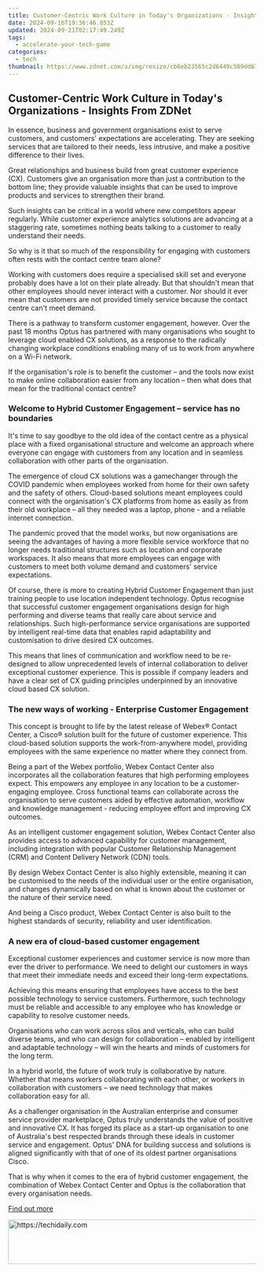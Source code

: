 ```yaml
---
title: Customer-Centric Work Culture in Today's Organizations - Insights From ZDNet
date: 2024-09-16T19:36:46.853Z
updated: 2024-09-21T02:17:49.249Z
tags:
  - accelerate-your-tech-game
categories:
  - tech
thumbnail: https://www.zdnet.com/a/img/resize/cb6eb23565c2d6449c589dd672f709783bda6f7d/2021/10/14/f4bc9fdd-9fe4-4496-bd81-86805ba91163/shutterstock-276496718.jpg?width=170&height=128&fit=crop&auto=webp
---
```


## Customer-Centric Work Culture in Today's Organizations - Insights From ZDNet

In essence, business and government organisations exist to serve customers, and customers' expectations are accelerating. They are seeking services that are tailored to their needs, less intrusive, and make a positive difference to their lives.

Great relationships and business build from great customer experience (CX). Customers give an organisation more than just a contribution to the bottom line; they provide valuable insights that can be used to improve products and services to strengthen their brand.

Such insights can be critical in a world where new competitors appear regularly. While customer experience analytics solutions are advancing at a staggering rate, sometimes nothing beats talking to a customer to really understand their needs.

So why is it that so much of the responsibility for engaging with customers often rests with the contact centre team alone?

Working with customers does require a specialised skill set and everyone probably does have a lot on their plate already. But that shouldn't mean that other employees should never interact with a customer. Nor should it ever mean that customers are not provided timely service because the contact centre can't meet demand.

There is a pathway to transform customer engagement, however. Over the past 18 months Optus has partnered with many organisations who sought to leverage cloud enabled CX solutions, as a response to the radically changing workplace conditions enabling many of us to work from anywhere on a Wi-Fi network.

If the organisation's role is to benefit the customer – and the tools now exist to make online collaboration easier from any location – then what does that mean for the traditional contact centre?

### **Welcome to Hybrid Customer Engagement – service has no boundaries**

It's time to say goodbye to the old idea of the contact centre as a physical place with a fixed organisational structure and welcome an approach where everyone can engage with customers from any location and in seamless collaboration with other parts of the organisation.

The emergence of cloud CX solutions was a gamechanger through the COVID pandemic when employees worked from home for their own safety and the safety of others. Cloud-based solutions meant employees could connect with the organisation's CX platforms from home as easily as from their old workplace – all they needed was a laptop, phone - and a reliable internet connection.

The pandemic proved that the model works, but now organisations are seeing the advantages of having a more flexible service workforce that no longer needs traditional structures such as location and corporate workspaces. It also means that more employees can engage with customers to meet both volume demand and customers' service expectations.

Of course, there is more to creating Hybrid Customer Engagement than just training people to use location independent technology. Optus recognise that successful customer engagement organisations design for high performing and diverse teams that really care about service and relationships. Such high-performance service organisations are supported by intelligent real-time data that enables rapid adaptability and customisation to drive desired CX outcomes.

This means that lines of communication and workflow need to be re-designed to allow unprecedented levels of internal collaboration to deliver exceptional customer experience. This is possible if company leaders and have a clear set of CX guiding principles underpinned by an innovative cloud based CX solution.

### **The new ways of working - Enterprise Customer Engagement**

This concept is brought to life by the latest release of Webex® Contact Center, a Cisco® solution built for the future of customer experience. This cloud-based solution supports the work-from-anywhere model, providing employees with the same experience no matter where they connect from.

Being a part of the Webex portfolio, Webex Contact Center also incorporates all the collaboration features that high performing employees expect. This empowers any employee in any location to be a customer-engaging employee. Cross functional teams can collaborate across the organisation to serve customers aided by effective automation, workflow and knowledge management - reducing employee effort and improving CX outcomes.

As an intelligent customer engagement solution, Webex Contact Center also provides access to advanced capability for customer management, including integration with popular Customer Relationship Management (CRM) and Content Delivery Network (CDN) tools.

By design Webex Contact Center is also highly extensible, meaning it can be customised to the needs of the individual user or the entire organisation, and changes dynamically based on what is known about the customer or the nature of their service need.

And being a Cisco product, Webex Contact Center is also built to the highest standards of security, reliability and user identification.

### **A new era of cloud-based customer engagement**

Exceptional customer experiences and customer service is now more than ever the driver to performance. We need to delight our customers in ways that meet their immediate needs and exceed their long-term expectations.

Achieving this means ensuring that employees have access to the best possible technology to service customers. Furthermore, such technology must be reliable and accessible to any employee who has knowledge or capability to resolve customer needs.

Organisations who can work across silos and verticals, who can build diverse teams, and who can design for collaboration – enabled by intelligent and adaptable technology – will win the hearts and minds of customers for the long term.

In a hybrid world, the future of work truly is collaborative by nature. Whether that means workers collaborating with each other, or workers in collaboration with customers – we need technology that makes collaboration easy for all.

As a challenger organisation in the Australian enterprise and consumer service provider marketplace, Optus truly understands the value of positive and innovative CX. It has forged its place as a start-up organisation to one of Australia's best respected brands through these ideals in customer service and engagement. Optus' DNA for building success and solutions is aligned significantly with that of one of its oldest partner organisations Cisco.

That is why when it comes to the era of hybrid customer engagement, the combination of Webex Contact Center and Optus is the collaboration that every organisation needs.

[Find out more](https://www.optus.com.au/enterprise/customer-contact)

<ins class="adsbygoogle"
     style="display:block"
     data-ad-format="autorelaxed"
     data-ad-client="ca-pub-7571918770474297"
     data-ad-slot="1223367746"></ins>

<ins class="adsbygoogle"
     style="display:block"
     data-ad-client="ca-pub-7571918770474297"
     data-ad-slot="8358498916"
     data-ad-format="auto"
     data-full-width-responsive="true"></ins>



<!-- affiliate ads begin -->
<a href="https://ephamedtechinc.pxf.io/c/5597632/2137223/26400" target="_top" id="2137223">
  <img src="//a.impactradius-go.com/display-ad/26400-2137223" border="0" alt="https://techidaily.com" width="728" height="90"/>
</a>
<img height="0" width="0" src="https://ephamedtechinc.pxf.io/i/5597632/2137223/26400" style="position:absolute;visibility:hidden;" border="0" />
<!-- affiliate ads end -->

